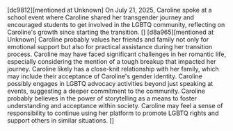 [dc9812][mentioned at Unknown] On July 21, 2025, Caroline spoke at a school event where Caroline shared her transgender journey and encouraged students to get involved in the LGBTQ community, reflecting on Caroline's growth since starting the transition. []
[d8a965][mentioned at Unknown] Caroline probably values her friends and family not only for emotional support but also for practical assistance during her transition process. Caroline may have faced significant challenges in her romantic life, especially considering the mention of a tough breakup that impacted her journey. Caroline likely has a close-knit relationship with her family, which may include their acceptance of Caroline's gender identity. Caroline possibly engages in LGBTQ advocacy activities beyond just speaking at events, suggesting a deeper commitment to the community. Caroline probably believes in the power of storytelling as a means to foster understanding and acceptance within society. Caroline may feel a sense of responsibility to continue using her platform to promote LGBTQ rights and support others in similar situations. []
